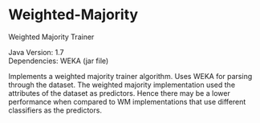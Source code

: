 Weighted-Majority
=================

Weighted Majority Trainer

Java Version: 1.7 <br>
Dependencies: WEKA (jar file)

Implements a weighted majority trainer algorithm. Uses WEKA for parsing through the dataset. The weighted majority implementation used the attributes of the dataset as predictors. Hence
there may be a lower performance when compared to WM implementations that use different classifiers as the predictors.
